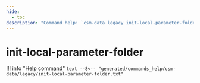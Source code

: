 ```yaml
---
hide:
  - toc
description: "Command help: `csm-data legacy init-local-parameter-folder`"
---
```

# init-local-parameter-folder

!!! info "Help command"
    ```text
    --8<-- "generated/commands_help/csm-data/legacy/init-local-parameter-folder.txt"
    ```
